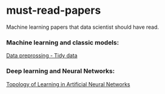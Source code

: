 # must-read-papers
Machine learning papers that data scientist should have read.

### Machine learning and classic models:
[Data preprossing - Tidy data](https://vita.had.co.nz/papers/tidy-data.pdf)

### Deep learning and Neural Networks:
[Topology of Learning in Artificial Neural Networks](https://arxiv.org/abs/1902.08160v1)
